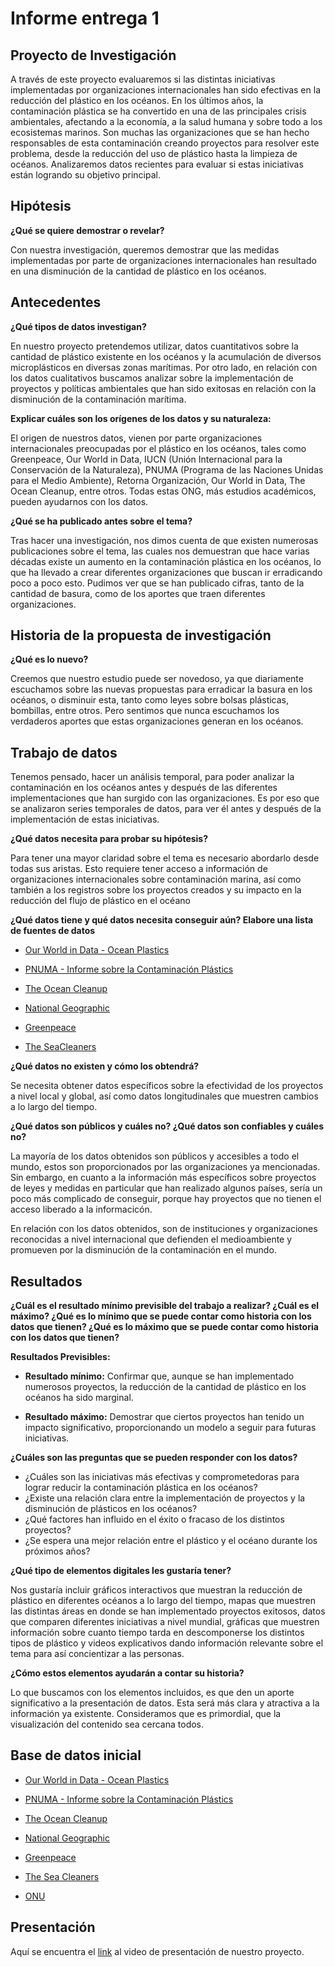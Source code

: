 # Informe entrega 1

## Proyecto de Investigación 

A través de este  proyecto evaluaremos si las distintas iniciativas implementadas por organizaciones internacionales han sido efectivas en la reducción del plástico en los océanos. 
En los últimos años, la contaminación plástica se ha convertido en una de las principales crisis ambientales, afectando a la economía, a la salud humana y sobre todo a los ecosistemas marinos. Son muchas las organizaciones que se  han hecho responsables de esta contaminación creando proyectos para resolver este problema, desde la reducción del uso de plástico hasta la limpieza de océanos. Analizaremos datos recientes para evaluar si estas iniciativas están logrando su objetivo principal.

## Hipótesis 
**¿Qué se quiere demostrar o revelar?**

Con nuestra investigación, queremos demostrar que las medidas implementadas por parte de organizaciones internacionales han resultado en una disminución de la cantidad de plástico en los océanos.

## Antecedentes

**¿Qué tipos de datos investigan?**

En nuestro proyecto pretendemos utilizar, datos cuantitativos sobre la cantidad de plástico existente en los océanos y la acumulación de diversos microplásticos en diversas zonas marítimas. Por otro lado, en relación con los datos cualitativos buscamos analizar sobre la implementación de proyectos y políticas ambientales que han sido exitosas en relación con la disminución de la contaminación marítima.

**Explicar cuáles son los orígenes de los datos y su naturaleza:**

El origen de nuestros datos, vienen por parte organizaciones internacionales preocupadas por el plástico en los océanos, tales como Greenpeace, Our World in Data, IUCN (Unión Internacional para la Conservación de la Naturaleza), PNUMA (Programa de las Naciones Unidas para el Medio Ambiente), Retorna Organización, Our World in Data, The Ocean Cleanup, entre otros. Todas estas ONG, más estudios académicos, pueden ayudarnos con los datos. 

**¿Qué se ha publicado antes sobre el tema?**

Tras hacer una investigación, nos dimos cuenta de que existen numerosas publicaciones sobre el tema, las cuales nos demuestran que hace varias décadas existe un aumento en la contaminación plástica en los océanos, lo que ha llevado a crear diferentes organizaciones que buscan ir erradicando poco a poco esto. Pudimos ver que se han publicado cifras, tanto de la cantidad de basura, como de los aportes que traen diferentes organizaciones. 


## Historia de la propuesta de investigación

**¿Qué es lo nuevo?**

Creemos que nuestro estudio puede ser novedoso, ya que diariamente escuchamos sobre las nuevas propuestas para erradicar la basura en los océanos, o disminuir esta, tanto como leyes sobre bolsas plásticas, bombillas, entre otros. Pero sentimos que nunca escuchamos los verdaderos aportes que estas organizaciones generan en los océanos. 

## Trabajo de datos

Tenemos pensado, hacer un análisis temporal, para poder analizar la contaminación en los océanos antes y después de las diferentes implementaciones que han surgido con las organizaciones. Es por eso que se analizaron series temporales de datos, para ver él antes y después de la implementación de estas iniciativas. 


**¿Qué datos necesita para probar su hipótesis?**

Para tener una mayor claridad sobre el tema es necesario abordarlo desde todas sus aristas. Esto requiere tener acceso a información de organizaciones internacionales sobre contaminación marina, así como también a los registros sobre los proyectos creados y su impacto en la reducción del flujo de plástico en el océano

**¿Qué datos tiene y qué datos necesita conseguir aún? 
    Elabore una lista de fuentes de datos**

- [Our World in Data - Ocean Plastics ](https://ourworldindata.org/grapher/share-of-global-plastic-waste-emitted-to-the-ocean)

- [PNUMA - Informe sobre la Contaminación Plástics](https://www.unep.org/es/noticias-y-reportajes/comunicado-de-prensa/informe-de-la-onu-sobre-contaminacion-por-plasticos)

- [The Ocean Cleanup](https://theoceancleanup.com/)

- [National Geographic](https://www.nationalgeographic.com.es/medio-ambiente/lucha-contra-el-plastico-logra-sacar-toneladas-oceano-pacifico_20656)

- [Greenpeace](https://es.greenpeace.org/es/trabajamos-en/consumismo/plasticos/como-llega-el-plastico-a-los-oceanos-y-que-sucede-entonces/)

- [The SeaCleaners](https://www.theseacleaners.org/es/contaminacion-por-plasticos/)

 **¿Qué datos no existen y cómo los obtendrá?**

Se necesita obtener datos específicos sobre la efectividad de los proyectos a nivel local y global, así como datos longitudinales que muestren cambios a lo largo del tiempo.

**¿Qué datos son públicos y cuáles no? ¿Qué datos son confiables y cuáles no?**

La mayoría de los datos obtenidos son públicos y accesibles a todo el mundo, estos son proporcionados por las organizaciones ya mencionadas. Sin embargo, en cuanto a la información más específicos sobre proyectos de leyes y medidas en particular que han realizado algunos países, sería un poco más complicado de conseguir, porque hay proyectos que no tienen el acceso liberado a la informacicón.

En relación con los datos obtenidos, son de instituciones y organizaciones reconocidas a nivel internacional que defienden el medioambiente y promueven por la disminución de la contaminación en el mundo.

## Resultados 
**¿Cuál es el resultado mínimo previsible del trabajo a realizar? ¿Cuál es el máximo?
¿Qué es lo mínimo que se puede contar como historia con los datos que tienen? ¿Qué es lo máximo que se puede contar como historia con los datos que tienen?**

**Resultados Previsibles:**
- **Resultado mínimo:** Confirmar que, aunque se han implementado numerosos proyectos, la reducción de la cantidad de plástico en los océanos ha sido marginal.

- **Resultado máximo:** Demostrar que ciertos proyectos han tenido un impacto significativo, proporcionando un modelo a seguir para futuras iniciativas.

**¿Cuáles son las preguntas que se pueden responder con los datos?**

- ¿Cuáles son las iniciativas más efectivas y comprometedoras para lograr reducir la contaminación plástica en los océanos?
- ¿Existe una relación clara entre la implementación de proyectos y la disminución de plásticos en los océanos?
- ¿Qué factores han influido en el éxito o fracaso de los distintos proyectos?
- ¿Se espera una mejor relación entre el plástico y el océano durante los próximos años?

**¿Qué tipo de elementos digitales les gustaría tener?**

Nos gustaría incluir gráficos interactivos que muestran la reducción de plástico en diferentes océanos a lo largo del tiempo, mapas que muestren las distintas  áreas en donde se han implementado proyectos exitosos, datos que comparen diferentes iniciativas a nivel mundial, gráficas que muestren información  sobre cuanto tiempo tarda en descomponerse los distintos tipos de plástico y videos explicativos dando información relevante sobre el tema para así concientizar a las personas. 

**¿Cómo estos elementos ayudarán a contar su historia?**

Lo que buscamos con los elementos incluidos, es que den un aporte significativo a la presentación de datos. Esta será más clara y atractiva a la información ya existente. Consideramos que es primordial, que la visualización del contenido sea cercana todos.

## Base de datos inicial

- [Our World in Data - Ocean Plastics ](https://ourworldindata.org/grapher/share-of-global-plastic-waste-emitted-to-the-ocean)

- [PNUMA - Informe sobre la Contaminación Plástics](https://www.unep.org/es/noticias-y-reportajes/comunicado-de-prensa/informe-de-la-onu-sobre-contaminacion-por-plasticos)

- [The Ocean Cleanup](https://theoceancleanup.com/)

- [National Geographic](https://www.nationalgeographic.com.es/medio-ambiente/lucha-contra-el-plastico-logra-sacar-toneladas-oceano-pacifico_20656)

- [Greenpeace](https://es.greenpeace.org/es/trabajamos-en/consumismo/plasticos/como-llega-el-plastico-a-los-oceanos-y-que-sucede-entonces/)

- [The Sea Cleaners](https://www.theseacleaners.org/es/contaminacion-por-plasticos/)

- [ONU](https://www.unep.org/es/noticias-y-reportajes/comunicado-de-prensa/informe-de-la-onu-sobre-contaminacion-por-plasticos)

## Presentación
Aquí se encuentra el [link]() al video de presentación de nuestro proyecto.


